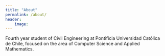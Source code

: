 ```yaml
---
title: "About"
permalink: /about/
header:
    image: 
---
```


Fourth year student of Civil Engineering at Pontificia Universidad Católica de Chile, focused on the area of Computer Science and Applied Mathematics.